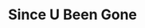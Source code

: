 ---
ee_id: '89'
site: '1'
type: '2'
long_id: 2011-078 Since U Been Gone
url: 2011-078-since-u-been-gone
title: Since U Been Gone
year: '2011'
medium: 14 metallic foil and screenprints on paper
commission: 'Commissioned by Whitney Museum of American Art, New York, for Cory Arcangel:
  Pro Tools'
add_credit:
dims: 11.69 x 8.5 inches
pitch: "​CD’s related to Kelly Clarkson’s Since U Been Gone scanned and then silk-screened
  on metallic foil."
ps:
live_url:
related:
youtube:
imgs: Since-U-Been-Gone-2012-078-detail-print-1-database-KA.jpg,Since-U-Been-Gone-2012-078-detail-print-10-database-KA.jpg,Since-U-Been-Gone-2012-078-detail-print-11-database-KA.jpg,Since-U-Been-Gone-2012-078-detail-print-12-database-KA.jpg,Since-U-Been-Gone-2012-078-detail-print-13-database-KA.jpg,Since-U-Been-Gone-2012-078-detail-print-14-database-KA.jpg,Since-U-Been-Gone-2012-078-detail-print-2-database-KA.jpg,Since-U-Been-Gone-2012-078-detail-print-3-database-KA.jpg,Since-U-Been-Gone-2012-078-detail-print-4-database-KA.jpg,Since-U-Been-Gone-2012-078-detail-print-5-database-KA.jpg,Since-U-Been-Gone-2012-078-detail-print-6-database-KA.jpg,Since-U-Been-Gone-2012-078-detail-print-7-database-KA.jpg,Since-U-Been-Gone-2012-078-detail-print-8-database-KA.jpg,Since-U-Been-Gone-2012-078-detail-print-9-database-KA.jpg
subheading: Prints
year2: '2011'
download:
add_credits:
related_code:
layout: things-i-made
---